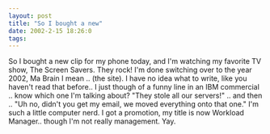 ```yaml
---
layout: post
title: "So I bought a new"
date: 2002-2-15 18:26:0
tags: 
---
```


So I bought a new clip for my phone today, and I'm watching my favorite TV show, The Screen Savers. They rock! I'm done switching over to the year 2002, Ma Brain I mean .. (the site). I have no idea what to write, like you haven't read that before.. I just though of a funny line in an IBM commercial .. know which one I'm talking about? "They stole all our servers!" .. and then .. "Uh no, didn't you get my email, we moved everything onto that one." I'm such a little computer nerd. I got a promotion, my title is now Workload Manager.. though I'm not really management. Yay.

